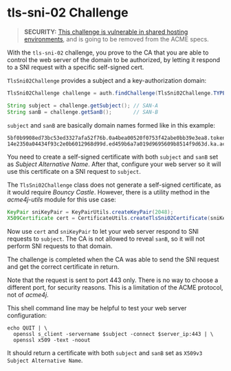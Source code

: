 # tls-sni-02 Challenge

> **SECURITY:** [This challenge is vulnerable in shared hosting environments](https://community.letsencrypt.org/t/2018-01-09-issue-with-tls-sni-01-and-shared-hosting-infrastructure/49996), and is going to be removed from the ACME specs.

With the `tls-sni-02` challenge, you prove to the CA that you are able to control the web server of the domain to be authorized, by letting it respond to a SNI request with a specific self-signed cert.

`TlsSni02Challenge` provides a subject and a key-authorization domain:

```java
TlsSni02Challenge challenge = auth.findChallenge(TlsSni02Challenge.TYPE);

String subject = challenge.getSubject(); // SAN-A
String sanB = challenge.getSanB();       // SAN-B
```

`subject` and `sanB` are basically domain names formed like in this example:

```
5bf0b9908ed73bc53ed3327afa52f76b.0a4bea00520f0753f42abe0bb39e3ea8.token.acme.invalid
14e2350a04434f93c2e0b6012968d99d.ed459b6a7a019d9695609b8514f9d63d.ka.acme.invalid
```

You need to create a self-signed certificate with both `subject` and `sanB` set as _Subject Alternative Name_. After that, configure your web server so it will use this certificate on a SNI request to `subject`.

The `TlsSni02Challenge` class does not generate a self-signed certificate, as it would require _Bouncy Castle_. However, there is a utility method in the _acme4j-utils_ module for this use case:

```java
KeyPair sniKeyPair = KeyPairUtils.createKeyPair(2048);
X509Certificate cert = CertificateUtils.createTlsSni02Certificate(sniKeyPair, subject, sanB);
```

Now use `cert` and `sniKeyPair` to let your web server respond to SNI requests to `subject`. The CA is not allowed to reveal `sanB`, so it will not perform SNI requests to that domain.

The challenge is completed when the CA was able to send the SNI request and get the correct certificate in return.

Note that the request is sent to port 443 only. There is no way to choose a different port, for security reasons. This is a limitation of the ACME protocol, not of _acme4j_.

This shell command line may be helpful to test your web server configuration:

```shell
echo QUIT | \
  openssl s_client -servername $subject -connect $server_ip:443 | \
  openssl x509 -text -noout
```

It should return a certificate with both `subject` and `sanB` set as `X509v3 Subject Alternative Name`.
